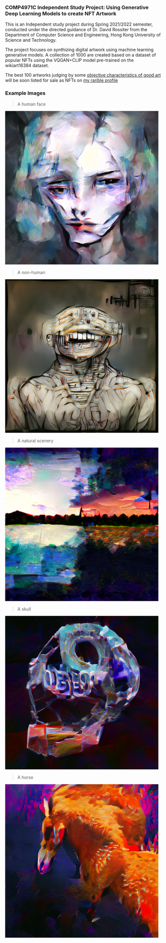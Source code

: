 ### COMP4971C Independent Study Project: Using Generative Deep Learning Models to create NFT Artwork	

This is an Independent study project during Spring 2021/2022 semester, conducted under the directed guidance of Dr. David Rossiter from the Department of Computer Science and Engineering, Hong Kong University of Science and Technology.

The project focuses on synthizing digital artwork using machine learning generative models. A collection of 1000 are created based on a dataset of popular NFTs using the VQGAN+CLIP model pre-trained on the wikiart16384 dataset.

The best 100 artworks judging by some [objective characteristics of good art](https://bueskenart.com/characteristics-of-good-art/) will be soon listed for sale as NFTs on [my rarible profile](https://rarible.com/mohamed-sobhy)

### Example Images

> A human face

![](https://github.com/mohamedsobhi777/COMP4971C---Independent-Study-Project/blob/main/output/face/14.png?raw=true)


> A non-human

![](https://github.com/mohamedsobhi777/COMP4971C---Independent-Study-Project/blob/main/output/human/382.png?raw=true)


> A natural scenery

![](https://github.com/mohamedsobhi777/COMP4971C---Independent-Study-Project/blob/main/output/scenery/138.png?raw=true)


> A skull

![](https://github.com/mohamedsobhi777/COMP4971C---Independent-Study-Project/blob/main/output/object/73.png?raw=true)


> A horse

![](https://github.com/mohamedsobhi777/COMP4971C---Independent-Study-Project/blob/main/output/animal/30.png?raw=true)
